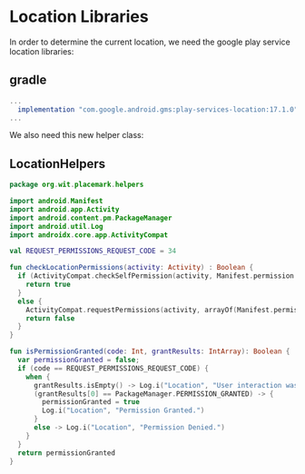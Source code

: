 # Location Libraries

In order to determine the current location, we need the google play service location libraries:

## gradle

```gradle
...
  implementation "com.google.android.gms:play-services-location:17.1.0"
...
```

We also need this new helper class:

## LocationHelpers

```kotlin
package org.wit.placemark.helpers

import android.Manifest
import android.app.Activity
import android.content.pm.PackageManager
import android.util.Log
import androidx.core.app.ActivityCompat

val REQUEST_PERMISSIONS_REQUEST_CODE = 34

fun checkLocationPermissions(activity: Activity) : Boolean {
  if (ActivityCompat.checkSelfPermission(activity, Manifest.permission.ACCESS_FINE_LOCATION) == PackageManager.PERMISSION_GRANTED) {
    return true
  }
  else {
    ActivityCompat.requestPermissions(activity, arrayOf(Manifest.permission.ACCESS_FINE_LOCATION), REQUEST_PERMISSIONS_REQUEST_CODE)
    return false
  }
}

fun isPermissionGranted(code: Int, grantResults: IntArray): Boolean {
  var permissionGranted = false;
  if (code == REQUEST_PERMISSIONS_REQUEST_CODE) {
    when {
      grantResults.isEmpty() -> Log.i("Location", "User interaction was cancelled.")
      (grantResults[0] == PackageManager.PERMISSION_GRANTED) -> {
        permissionGranted = true
        Log.i("Location", "Permission Granted.")
      }
      else -> Log.i("Location", "Permission Denied.")
    }
  }
  return permissionGranted
}
```
